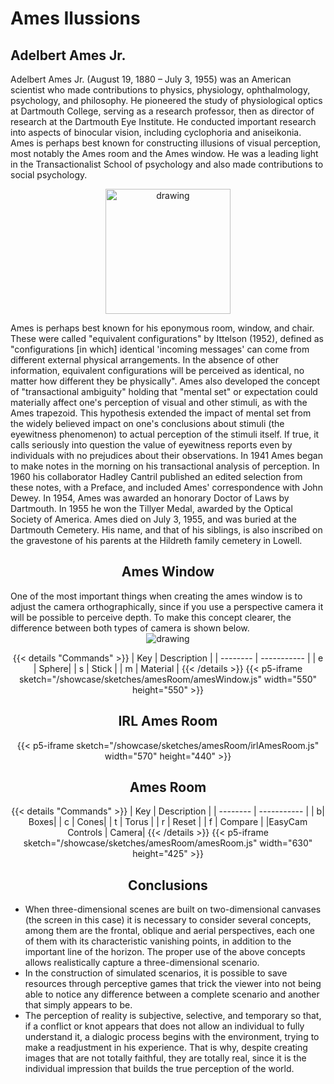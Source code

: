 # Ames Ilussions

## Adelbert Ames Jr.

Adelbert Ames Jr. (August 19, 1880 – July 3, 1955) was an American scientist who made contributions to physics, physiology, ophthalmology, psychology, and philosophy. He pioneered the study of physiological optics at Dartmouth College, serving as a research professor, then as director of research at the Dartmouth Eye Institute. He conducted important research into aspects of binocular vision, including cyclophoria and aniseikonia. Ames is perhaps best known for constructing illusions of visual perception, most notably the Ames room and the Ames window. He was a leading light in the Transactionalist School of psychology and also made contributions to social psychology.

<center><img src="https://upload.wikimedia.org/wikipedia/commons/2/2e/Adelbert_Ames_b1880.jpg" alt="drawing" width="200"/></center>

Ames is perhaps best known for his eponymous room, window, and chair. These were called "equivalent configurations" by Ittelson (1952), defined as "configurations [in which] identical 'incoming messages' can come from different external physical arrangements. In the absence of other information, equivalent configurations will be perceived as identical, no matter how different they be physically".
Ames also developed the concept of "transactional ambiguity" holding that "mental set" or expectation could materially affect one's perception of visual and other stimuli, as with the Ames trapezoid. This hypothesis extended the impact of mental set from the widely believed impact on one's conclusions about stimuli (the eyewitness phenomenon) to actual perception of the stimuli itself. If true, it calls seriously into question the value of eyewitness reports even by individuals with no prejudices about their observations. In 1941 Ames began to make notes in the morning on his transactional analysis of perception. In 1960 his collaborator Hadley Cantril published an edited selection from these notes, with a Preface, and included Ames' correspondence with John Dewey.
In 1954, Ames was awarded an honorary Doctor of Laws by Dartmouth. In 1955 he won the Tillyer Medal, awarded by the Optical Society of America. Ames died on July 3, 1955, and was buried at the Dartmouth Cemetery. His name, and that of his siblings, is also inscribed on the gravestone of his parents at the Hildreth family cemetery in Lowell.

<center>

## Ames Window
</center>
One of the most important things when creating the ames window is to adjust the camera orthographically, since if you use a perspective camera it will be possible to perceive depth. To make this concept clearer, the difference between both types of camera is shown below.
<center>
<img src="https://i.stack.imgur.com/q1SNB.png" alt="drawing" width="drawing"/>

{{< details "Commands" >}}
| Key | Description |
| -------- | ----------- |
| e | Sphere|
| s | Stick |
| m | Material |
{{< /details >}}
{{< p5-iframe sketch="/showcase/sketches/amesRoom/amesWindow.js" width="550" height="550" >}}

## IRL Ames Room

{{< p5-iframe sketch="/showcase/sketches/amesRoom/irlAmesRoom.js" width="570" height="440" >}}

## Ames Room

{{< details "Commands" >}}
| Key | Description |
| -------- | ----------- |
| b| Boxes|
| c | Cones|
| t | Torus |
| r | Reset |
| f | Compare |
|EasyCam Controls | Camera|
{{< /details >}}
{{< p5-iframe sketch="/showcase/sketches/amesRoom/amesRoom.js" width="630" height="425" >}}

## Conclusions

</center>
<ul>
  <li>When three-dimensional scenes are built on two-dimensional canvases (the screen in this case) it is necessary to consider several concepts, among them are the frontal, oblique and aerial perspectives, each one of them with its characteristic vanishing points, in addition to the important line of the horizon. The proper use of the above concepts allows realistically capture a three-dimensional scenario.</li>

  <li>In the construction of simulated scenarios, it is possible to save resources through perceptive games that trick the viewer into not being able to notice any difference between a complete scenario and another that simply appears to be.</li>
  
  <li>The perception of reality is subjective, selective, and temporary so that, if a conflict or knot appears that does not allow an individual to fully understand it, a dialogic process begins with the environment, trying to make a readjustment in his experience. That is why, despite creating images that are not totally faithful, they are totally real, since it is the individual impression that builds the true perception of the world.</li>
</ul>
